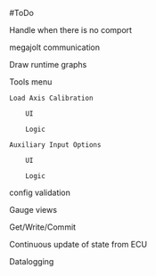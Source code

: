 #ToDo

Handle when there is no comport

megajolt communication

Draw runtime graphs

Tools menu

    Load Axis Calibration
        
        UI
        
        Logic

    Auxiliary Input Options
        
        UI
        
        Logic

config validation

Gauge views

Get/Write/Commit

Continuous update of state from ECU

Datalogging

